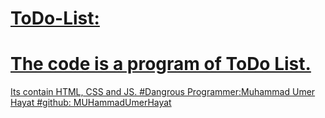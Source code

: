 # <u>ToDo-List:

# The code is a program of ToDo List.
Its contain HTML, CSS and JS.
#Dangrous Programmer:Muhammad Umer Hayat
 #github: MUHammadUmerHayat 

